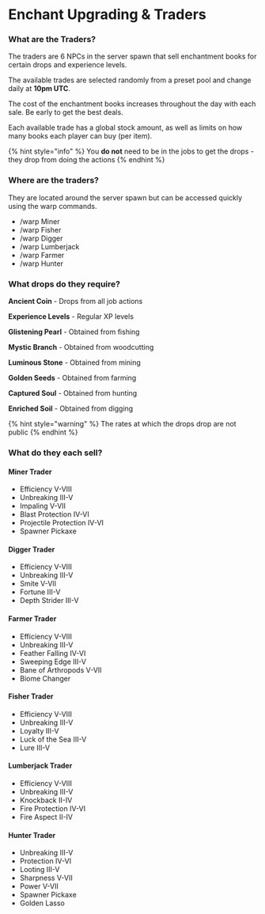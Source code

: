 # Enchant Upgrading & Traders

### What are the Traders?

The traders are 6 NPCs in the server spawn that sell enchantment books for certain drops and experience levels.

The available trades are selected randomly from a preset pool and change daily at **10pm UTC**.

The cost of the enchantment books increases throughout the day with each sale. Be early to get the best deals.

Each available trade has a global stock amount, as well as limits on how many books each player can buy (per item).

{% hint style="info" %}
You **do not** need to be in the jobs to get the drops - they drop from doing the actions
{% endhint %}

### Where are the traders?

They are located around the server spawn but can be accessed quickly using the warp commands.

* /warp Miner
* /warp Fisher
* /warp Digger
* /warp Lumberjack
* /warp Farmer
* /warp Hunter

### What drops do they require?

**Ancient Coin** - Drops from all job actions

**Experience Levels** - Regular XP levels

**Glistening Pearl** - Obtained from fishing

**Mystic Branch** - Obtained from woodcutting

**Luminous Stone** - Obtained from mining

**Golden Seeds** - Obtained from farming

**Captured Soul** - Obtained from hunting

**Enriched Soil** - Obtained from digging

{% hint style="warning" %}
The rates at which the drops drop are not public
{% endhint %}

### What do they each sell?

#### Miner Trader

* Efficiency V-VIII
* Unbreaking III-V
* Impaling V-VII
* Blast Protection IV-VI
* Projectile Protection IV-VI
* Spawner Pickaxe

#### Digger Trader

* Efficiency V-VIII
* Unbreaking III-V
* Smite V-VII
* Fortune III-V
* Depth Strider III-V

#### Farmer Trader

* Efficiency V-VIII
* Unbreaking III-V
* Feather Falling IV-VI
* Sweeping Edge III-V
* Bane of Arthropods V-VII
* Biome Changer

#### Fisher Trader

* Efficiency V-VIII
* Unbreaking III-V
* Loyalty III-V
* Luck of the Sea III-V
* Lure III-V

#### Lumberjack Trader

* Efficiency V-VIII
* Unbreaking III-V
* Knockback II-IV
* Fire Protection IV-VI
* Fire Aspect II-IV

#### Hunter Trader

* Unbreaking III-V
* Protection IV-VI
* Looting III-V
* Sharpness V-VII
* Power V-VII
* Spawner Pickaxe
* Golden Lasso
